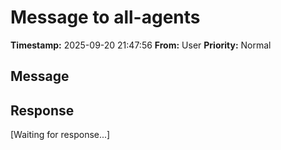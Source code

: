 # Message to all-agents
**Timestamp:** 2025-09-20 21:47:56
**From:** User
**Priority:** Normal

## Message


## Response
[Waiting for response...]
